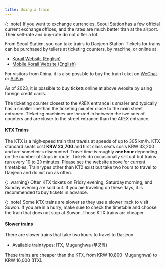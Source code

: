 ```yaml
---
title: Using a train
---
```



{: .note}
If you want to exchange currencies, Seoul Station has a few official current exchange offices, and the rates are much better than at the airport. Their sell-rate and buy-rate do not differ a lot.


From Seoul Station, you can take trains to Daejeon Station.
Tickets for trains can be purchased by tellers at ticketing counters, by machine, or online at
- [Korail Website (English)](https://www.letskorail.com/english)
- [Mobile Korail Website (English)](https://m.letskorail.com/english)

For visitors from China, it is also possible to buy the train ticket on [WeChat](https://www.minipaycn.com/minipay/wechat.do) or [AliPay](https://www.minipaycn.com/minipay/alipay.do).

As of 2023, it is possible to buy tickets online at above website by using foreign credit cards.

The ticketing counter closest to the AREX entrance is smaller and typically has a smaller line than the ticketing counter close to the main street entrance. Ticketing machines are located in between the two sets of counters and are closer to the street entrance than the AREX entrance.

#### KTX Trains
The KTX is a high-speed train that travels at speeds of up to 305 km/h.
KTX standard seats cost **KRW 23,700** and first class seats costs KRW 33,200 and are sometimes discounted. Travel time is roughly **one hour** depending on the number of stops in route. Tickets do occasionally sell out but trains run every 10 to 20 minutes. Please see the website above for current timetables. Train types other than KTX exist but take two hours to travel to Daejeon and do not run as often.

{: .warning}
Often KTX tickets on Friday evening, Saturday morning, and Sunday evening are sold out. If you are traveling on these days, it is recommended to buy tickets in advance. 

{: .note}
Some KTX trains are slower as they use a slower track to visit Suwon. If you are in a hurry, make sure to check the timetable and choose the train that does not stop at Suwon. Those KTX trains are cheaper.

#### Slower trains
There are slower trains that take two hours to travel to Daejeon. 
- Available train types: ITX, Mugunghwa (무궁화)

These trains are cheaper than the KTX, from KRW 10,800 (Mugunghwa) to KRW 16,000 (ITX).